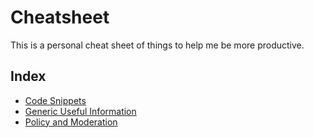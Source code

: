 # Cheatsheet

This is a personal cheat sheet of things to help me be more productive.

## Index

- [Code Snippets](/snippets)
- [Generic Useful Information](/generic)
- [Policy and Moderation](/policy)
